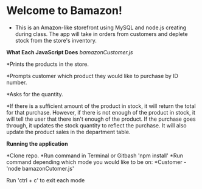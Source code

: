 # Welcome to Bamazon!

* This is an Amazon-like storefront using MySQL and node.js creating during class. The app will take in orders from customers and deplete stock from the store's inventory.


**What Each JavaScript Does**
_bamazonCustomer.js_

*Prints the products in the store.

*Prompts customer which product they would like to purchase by ID number.

*Asks for the quantity.

*If there is a sufficient amount of the product in stock, it will return the total for that purchase.
However, if there is not enough of the product in stock, it will tell the user that there isn't enough of the product.
If the purchase goes through, it updates the stock quantity to reflect the purchase.
It will also update the product sales in the department table.


**Running the application**

*Clone repo.
*Run command in Terminal or Gitbash 'npm install'
*Run command depending which mode you would like to be on:
*Customer - 'node bamazonCutomer.js'

Run 'ctrl + c' to exit each mode

